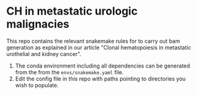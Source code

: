 # CH in metastatic urologic malignacies
This repo contains the relevant snakemake rules for to carry out bam generation as explained in our article "Clonal hematopoiesis in metastatic urothelial and kidney cancer". 

1. The conda environment including all dependencies can be generated from the from the `envs/snakemake.yaml` file.
2. Edit the config file in this repo with paths pointing to directories you wish to populate.
